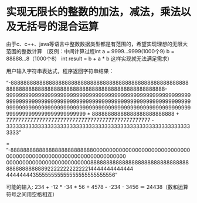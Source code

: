 实现无限长的整数的加法，减法，乘法以及无括号的混合运算
======================================================
由于c、c++、java等语言中整数数据类型都是有范围的，希望实现理想的无限大范围的整数计算 
（反例：中间计算过程int a = 9999...9999(1000个9) b = 88888...8（1000个8） int result = b + a * b 这样实现就无法满足需求） 

用户输入字符串表达式，程序返回字符串结果： 

“-8888888888888888888888888888888888888888888888888888888888888888888888888888888888888888888888888888888888-9999999999999999999999999999999999999999999999999999999999999999999999999999999999999999999999999999999999999999999999999999999999999999999999999999999999999999999999999999999999999999999999999999999 * 88888888888888888888888888 + 777777777777777777777777777777777777777777777777 - 33333333333333333333333333333333333333333333333333333333333333” 

= ”-888888888888888888888888880000000000000000000000000000000000000000000000000000000000000000000 
0000000000000000000000000088888888888888888888888888888888888888888889222222222222214444444444444 
44444444355555555555555555555555556“ 


可能的输入: 234 + -12 * -34 * 56 + 4578 - -234 - 3456 ＝ 24438（数和运算符号之间用空格相连） 

